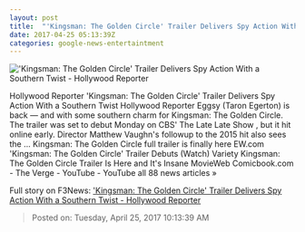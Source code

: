 ```yaml
---
layout: post
title:  "'Kingsman: The Golden Circle' Trailer Delivers Spy Action With a Southern Twist - Hollywood Reporter"
date: 2017-04-25 05:13:39Z
categories: google-news-entertaintment
---
```


!['Kingsman: The Golden Circle' Trailer Delivers Spy Action With a Southern Twist - Hollywood Reporter](http://cdn5.thr.com/sites/default/files/2017/04/kingsman.jpg)

Hollywood Reporter 'Kingsman: The Golden Circle' Trailer Delivers Spy Action With a Southern Twist Hollywood Reporter Eggsy (Taron Egerton) is back — and with some southern charm for Kingsman: The Golden Circle. The trailer was set to debut Monday on CBS' The Late Late Show , but it hit online early. Director Matthew Vaughn's followup to the 2015 hit also sees the ... Kingsman: The Golden Circle full trailer is finally here EW.com 'Kingsman: The Golden Circle' Trailer Debuts (Watch) Variety Kingsman: The Golden Circle Trailer Is Here and It's Insane MovieWeb Comicbook.com - The Verge - YouTube - YouTube all 88 news articles »


Full story on F3News: ['Kingsman: The Golden Circle' Trailer Delivers Spy Action With a Southern Twist - Hollywood Reporter](http://www.f3nws.com/n/rhZjAC)

> Posted on: Tuesday, April 25, 2017 10:13:39 AM
